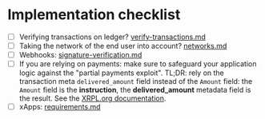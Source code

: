 # Implementation checklist

* [ ] Verifying transactions on ledger? [verify-transactions.md](payloads-sign-requests/verify-transactions.md "mention")
* [ ] Taking the network of the end user into account? [networks.md](payloads-sign-requests/networks.md "mention")
* [ ] Webhooks: [signature-verification.md](payloads-sign-requests/status-updates/webhooks/signature-verification.md "mention")
* [ ] If you are relying on payments: make sure to safeguard your application logic against the "partial payments exploit". TL;DR: rely on the transaction meta `delivered_amount` field instead of the `Amount` field: the `Amount` field is the **instruction**, the **delivered\_amount** metadata field is the result. See the [XRPL.org documentation](https://xrpl.org/partial-payments.html#the-delivered\_amount-field).
* [ ] xApps: [requirements.md](../environments/xapps-dapps/requirements.md "mention")
